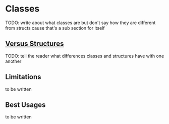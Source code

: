# Classes

TODO: write about what classes are but don't say how they are different from structs cause that's a sub section for itself

## [Versus Structures](#versus-structures)

TODO: tell the reader what differences classes and structures have with one another

## Limitations

to be written

## Best Usages

to be written